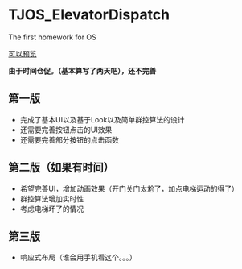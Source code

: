 # TJOS_ElevatorDispatch
The first homework for OS

[可以预览](https://fanqingm.github.io/Tongji_OS_ElevatorDispatch/dist/)

**由于时间仓促。（基本算写了两天吧），还不完善**

## 第一版
- 完成了基本UI以及基于Look以及简单群控算法的设计
- 还需要完善按钮点击的UI效果
- 还需要完善部分按钮的点击函数


## 第二版（如果有时间）
- 希望完善UI，增加动画效果（开门关门太尬了，加点电梯运动的得了）
- 群控算法增加实时性
- 考虑电梯坏了的情况

## 第三版
- 响应式布局（谁会用手机看这个。。。）
